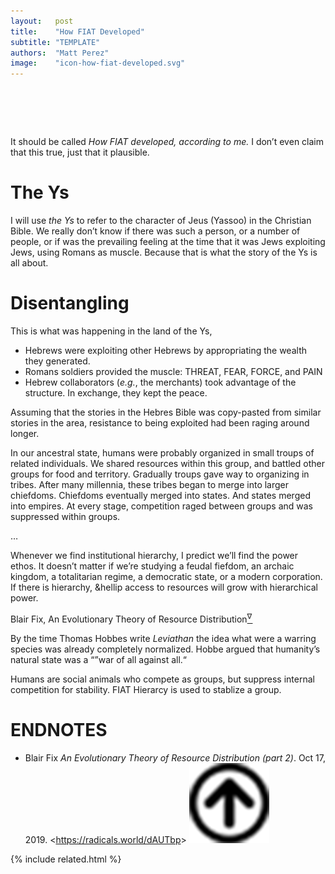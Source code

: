```yaml
---
layout:   post
title:    "How FIAT Developed"
subtitle: "TEMPLATE"
authors:  "Matt Perez"
image:    "icon-how-fiat-developed.svg"
---
```


<div style="display:none;">
 <p>From strong families, through the industrial revolution, through today.</p>
   <p>From small troups of related individuals, to tribes, to chiefdoms. Chiefdoms eventually merged into states, to empires. Competition raged between groups and was suppressed within groups.</p>
</div>

<h1>&nbsp;</h1>
 <p>It should be called <em>How <span class='_paradigm'>FIAT</span> developed, according to me.</em> I don&rsquo;t even claim that this true, just that it plausible.</p>

<h1>The Ys</h1>
 <p>I will use <em>the Ys</em> to refer to the character of Jeus (Yassoo) in the Christian Bible. We really don&rsquo;t know if there was such a person, or a number of people, or if was the prevailing feeling at the time that it was Jews exploiting Jews, using Romans as muscle. Because that is what the story of the Ys is all about.</p>

<h1>Disentangling</h1>
 <p>This is what was happening in the land of the Ys,</p>
 <ul>
  <li>Hebrews were exploiting other Hebrews by appropriating the wealth they generated.
  <li>Romans soldiers provided the muscle: <span class="_paradigm">THREAT</span>, <span class="_paradigm">FEAR</span>, <span class="_paradigm">FORCE</span>, and <span class="_paradigm">PAIN</span></li>
  <li>Hebrew collaborators (<em>e.g.</em>, the merchants) took advantage of the structure. In exchange, they kept the peace.</li>
 </ul>
 <p>Assuming that the stories in the Hebres Bible was copy-pasted from similar stories in the area, resistance to being exploited had been raging around longer.</p>
  <div class="_central">
   <p>In our ancestral state, humans were probably organized in small troups of related individuals. We shared resources within this group, and battled other groups for food and territory. Gradually troups gave way to organizing in tribes. After many millennia, these tribes began to merge into larger chiefdoms. Chiefdoms eventually merged into states. And states merged into empires. At every stage, competition raged between groups and was suppressed within groups.</p>
   &hellip;
   <p>Whenever we find institutional hierarchy, I predict we’ll find the power ethos. It doesn&rsquo;t matter if we’re studying a feudal fiefdom, an archaic kingdom, a totalitarian regime, a democratic state, or a modern corporation. If there is hierarchy, &hellip access to resources will grow with hierarchical power.</p>
   <p id="_signature">Blair Fix, An Evolutionary Theory of Resource Distribution<a href="#en01"><sup id="bm01">&nabla;&hairsp;</sup></a></p>
  </div>
 <p>By the time Thomas Hobbes write <em>Leviathan</em> the idea what were a warring species was already completely normalized. Hobbe argued that humanity&rsquo;s natural state was a &ldquo;&rdquo;war of all against all.&ldquo;</p>

 <p>Humans are social animals who compete as groups, but suppress internal competition for stability. <span class='_paradigm'>FIAT</span> Hierarcy is used to stablize a group.</p>

<h1 class="_section">ENDNOTES</h1>
 <ul>
  <li id="en01">
   <p class="_list-item">
    Blair Fix
    <em>An Evolutionary Theory of Resource Distribution (part 2)</em>.
    Oct 17, 2019.
    &lt;<a href="https://radicals.world/dAUTbp" target="_blank">https://radicals.world/dAUTbp</a>&gt;
    <a class="_uparrow" href="#bm01"><img src="/assets/img/arrow-up-icon.png"></a>
   </p>
  </li>
 </ul>

{% include related.html %}
